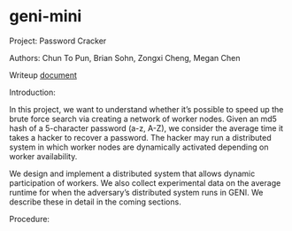 # geni-mini
Project: Password Cracker

Authors: Chun To Pun, Brian Sohn, Zongxi Cheng, Megan Chen

Writeup [document](https://docs.google.com/document/d/1vAtTclWTXI9HiJjKROnm9SA3CvpJgDWSA3B-15j78KE/edit?usp=sharing)

Introduction: 

In this project, we want to understand whether it’s possible to speed up the brute force search via creating a network of worker nodes. Given an md5 hash of a 5-character password (a-z, A-Z), we consider the average time it takes a hacker to recover a password. The hacker may run a distributed system in which worker nodes are dynamically activated depending on worker availability.

We design and implement a distributed system that allows dynamic participation of workers. We also collect experimental data on the average runtime for when the adversary’s distributed system runs in GENI. We describe these in detail in the coming sections.

Procedure:

